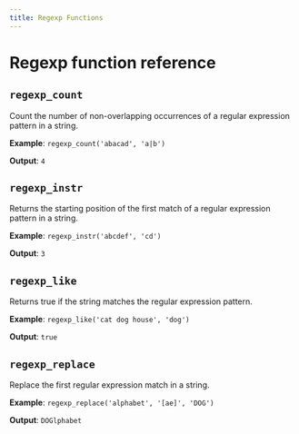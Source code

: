 ```yaml
---
title: Regexp Functions
---
```


# Regexp function reference

<!-- DOCSGEN_START regexp_functions -->

## `regexp_count`

Count the number of non-overlapping occurrences of a regular expression pattern in a string.

**Example**: `regexp_count('abacad', 'a|b')`

**Output**: `4`

## `regexp_instr`

Returns the starting position of the first match of a regular expression pattern in a string.

**Example**: `regexp_instr('abcdef', 'cd')`

**Output**: `3`

## `regexp_like`

Returns true if the string matches the regular expression pattern.

**Example**: `regexp_like('cat dog house', 'dog')`

**Output**: `true`

## `regexp_replace`

Replace the first regular expression match in a string.

**Example**: `regexp_replace('alphabet', '[ae]', 'DOG')`

**Output**: `DOGlphabet`


<!-- DOCSGEN_END -->
